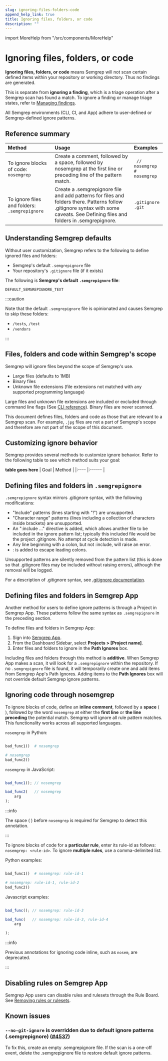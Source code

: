 ```yaml
---
slug: ignoring-files-folders-code 
append_help_link: true
title: Ignoring files, folders, or code
description: ""
---
```


import MoreHelp from "/src/components/MoreHelp"


# Ignoring files, folders, or code

**Ignoring files, folders, or code** means Semgrep will not scan certain defined items within your repository or working directory. Thus no findings are generated.

This is separate from **ignoring a finding**, which is a triage operation after a Semgrep scan has found a match. To ignore a finding or manage triage states, refer to [Managing findings](https://semgrep.dev/docs/managing-findings/).

All Semgrep environments (CLI, CI, and App) adhere to user-defined or Semgrep-defined ignore patterns.


## Reference summary

| Method  | Usage    | Examples |
|:------- |:-------- |:-------- |
| To ignore blocks of code: `nosemgrep` | Create a comment, followed by a space, followed by nosemgrep at the first line or preceding line of the pattern match. |   ` // nosemgrep` <br /> `# nosemgrep` |
| To ignore files and folders: `.semgrepignore` | Create a .semgrepignore file and add patterns for files and folders there. Patterns follow .gitignore syntax with some caveats. See Defining files and folders in .semgrepignore. | `.gitignore` <br /> `.git` |


## Understanding Semgrep defaults

Without user customization, Semgrep refers to the following to define ignored files and folders:

* Semgrep's default `.semgrepignore` file
* Your repository's `.gitignore` file (if it exists)

The following is **Semgrep's default `.semgrepignore` file**:

```
DEFAULT_SEMGREPIGNORE_TEXT

```

:::caution

Note that the default `.semgrepignore` file is opinionated and causes Semgrep to skip these folders:

* `/tests`, `/test`
* `/vendors`

:::


## Files, folders and code within Semgrep's scope

Semgrep will ignore files beyond the scope of Semgrep's use.

* Large files (defaults to 1MB)
* Binary files
* Unknown file extensions (file extensions not matched with any supported programming language)

Large files and unknown file extensions are included or excluded through command line flags (See [CLI reference](https://semgrep.dev/docs/cli-usage/)). Binary files are never scanned.

This document defines files, folders and code as those that are relevant to a Semgrep scan. For example, `.jpg` files are not a part of Semgrep's scope and therefore are not part of the scope of this document.


## Customizing ignore behavior

Semgrep provides several methods to customize ignore behavior. Refer to the following table to see which method suits your goal:

**table goes here**
| Goal | Method |
|:---- |:------ |


## Defining files and folders in `.semgrepignore`

`.semgrepignore` syntax mirrors .gitignore syntax, with the following modifications:

* "Include" patterns (lines starting with "!") are unsupported.
* "Character range" patterns (lines including a collection of characters inside brackets) are unsupported.
* An ":include ..." directive is added, which allows another file to be included in the ignore pattern list; typically this included file would be the project .gitignore. No attempt at cycle detection is made.
* Any line beginning with a colon, but not :include, will raise an error.
* \: is added to escape leading colons.

Unsupported patterns are silently removed from the pattern list (this is done so that .gitignore files may be included without raising errors), although the removal will be logged.

For a description of .gitignore syntax, see [.gitignore documentation](https://git-scm.com/docs/gitignore).


## Defining files and folders in Semgrep App

Another method for users to define ignore patterns is through a Project in Semgrep App. These patterns follow the same syntax as `.semgrepignore` in the preceding section.

To define files and folders in Semgrep App:

1. Sign into [Semgrep App](https://semgrep.dev/login?return_path=/manage/projects).
2. From the Dashboard Sidebar, select **Projects > [Project name]**.
3. Enter files and folders to ignore in the **Path Ignores** box.

Including files and folders through this method is **additive**. When Semgrep App makes a scan, it will look for a `.semgrepignore` within the repository. If no `.semgrepignore` file is found, it will temporarily create one and add items from Semgrep App's Path Ignores. Adding items to the **Path Ignores** box will not override default Semgrep ignore patterns.


## Ignoring code through nosemgrep

To ignore blocks of code, define an **inline comment**, followed by a **space** ( ), followed by the word `nosemgrep` at either the **first line** or **the line preceding** the potential match. Semgrep will ignore all rule pattern matches. This functionality works across all supported languages.

`nosemgrep` in Python:

```python

bad_func1()  # nosemgrep

# nosemgrep
bad_func2()

```

`nosemgrep` in JavaScript:

```javascript

bad_func1(); // nosemgrep

bad_func2(   // nosemgrep
    arg
);

```

:::info

The space ( ) before `nosemgrep` is required for Semgrep to detect this annotation.

:::

To ignore blocks of code for a **particular rule**, enter its rule-id as follows: `nosemgrep: <rule-id>`. To ignore **multiple rules**, use a comma-delimited list.

Python examples:

```python

bad_func1()  # nosemgrep: rule-id-1

# nosemgrep: rule-id-1, rule-id-2
bad_func2() 

```

Javascript examples:

```javascript

bad_func(); // nosemgrep: rule-id-3

bad_func(   // nosemgrep: rule-id-3, rule-id-4
    arg

);

```

:::info

Previous annotations for ignoring code inline, such as `nosem`, are deprecated.

:::


## Disabling rules on Semgrep App

Semgrep App users can disable rules and rulesets through the Rule Board. See [Removing rules or rulesets](https://semgrep.dev/docs/semgrep-app/rule-board/#removing-rules-or-rulesets).


## Known issues

### `--no-git-ignore` is overridden due to default ignore patterns (.semgrepignore) ([#4537](https://github.com/returntocorp/semgrep/issues/4537))

To fix this, create an empty .semgrepignore file. If the scan is a one-off event, delete the .semgrepignore file to restore default ignore patterns.


<MoreHelp />
